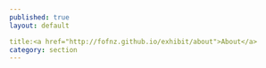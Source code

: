 ```yaml
---
published: true
layout: default

title:<a href="http://fofnz.github.io/exhibit/about">About</a>
category: section
---
```


